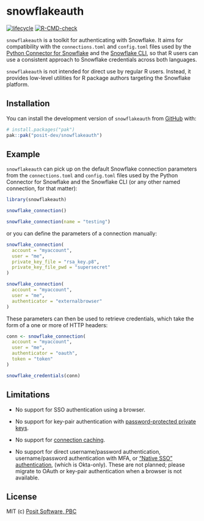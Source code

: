 
<!-- README.md is generated from README.Rmd. Please edit that file -->

# snowflakeauth

<!-- badges: start -->

[![lifecycle](https://img.shields.io/badge/lifecycle-experimental-orange.svg)](https://lifecycle.r-lib.org/articles/stages.html)
[![R-CMD-check](https://github.com/posit-dev/snowflakeauth/actions/workflows/R-CMD-check.yaml/badge.svg)](https://github.com/posit-dev/snowflakeauth/actions/workflows/R-CMD-check.yaml)
<!-- badges: end -->

`snowflakeauth` is a toolkit for authenticating with Snowflake. It aims
for compatibility with the `connections.toml` and `config.toml` files
used by the [Python Connector for
Snowflake](https://docs.snowflake.com/en/developer-guide/python-connector/python-connector-connect)
and the [Snowflake
CLI](https://docs.snowflake.com/en/developer-guide/snowflake-cli/connecting/configure-connections),
so that R users can use a consistent approach to Snowflake credentials
across both languages.

`snowflakeauth` is not intended for direct use by regular R users.
Instead, it provides low-level utilities for R package authors targeting
the Snowflake platform.

## Installation

You can install the development version of `snowflakeauth` from
[GitHub](https://github.com/) with:

``` r
# install.packages("pak")
pak::pak("posit-dev/snowflakeauth")
```

## Example

`snowflakeauth` can pick up on the default Snowflake connection
parameters from the `connections.toml` and `config.toml` files used by
the Python Connector for Snowflake and the Snowflake CLI (or any other
named connection, for that matter):

``` r
library(snowflakeauth)

snowflake_connection()

snowflake_connection(name = "testing")
```

or you can define the parameters of a connection manually:

``` r
snowflake_connection(
  account = "myaccount",
  user = "me",
  private_key_file = "rsa_key.p8",
  private_key_file_pwd = "supersecret"
)

snowflake_connection(
  account = "myaccount",
  user = "me",
  authenticator = "externalbrowser"
)
```

These parameters can then be used to retrieve credentials, which take
the form of a one or more of HTTP headers:

``` r
conn <- snowflake_connection(
  account = "myaccount",
  user = "me",
  authenticator = "oauth",
  token = "token"
)

snowflake_credentials(conn)
```

## Limitations

- No support for SSO authentication using a browser.

- No support for key-pair authentication with [password-protected
  private
  keys](https://docs.snowflake.com/en/user-guide/key-pair-auth#generate-the-private-key).

- No support for [connection
  caching](https://docs.snowflake.com/en/user-guide/admin-security-fed-auth-use#using-connection-caching-to-minimize-the-number-of-prompts-for-authentication-optional).

- No support for direct username/password authentication,
  username/password authentication with MFA, or [“Native SSO”
  authentication](https://docs.snowflake.com/en/user-guide/admin-security-fed-auth-use#native-sso-okta-only),
  (which is Okta-only). These are not planned; please migrate to OAuth
  or key-pair authentication when a browser is not available.

## License

MIT (c) [Posit Software, PBC](https://posit.co)
